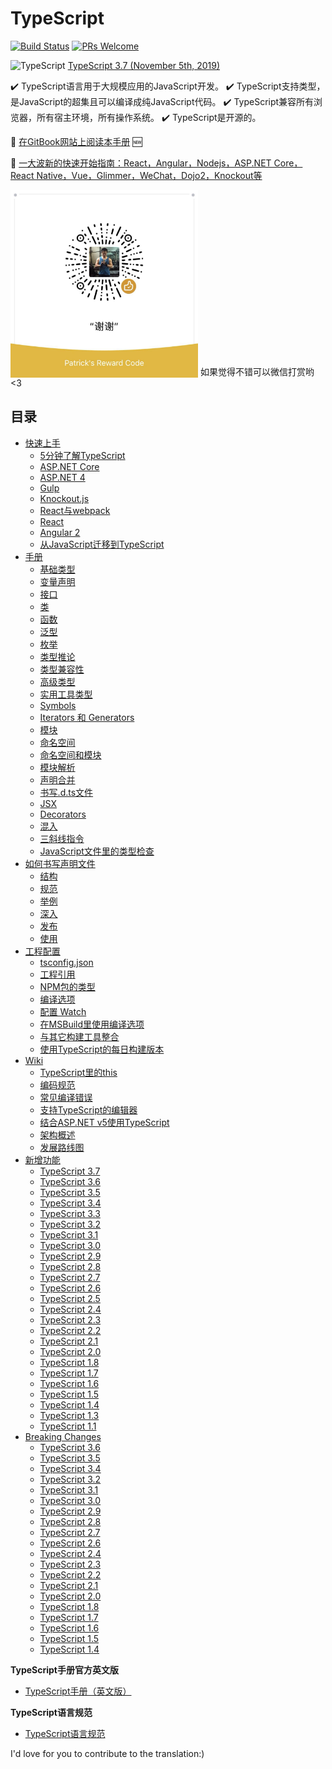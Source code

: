# TypeScript

[![Build Status](https://travis-ci.org/zhongsp/TypeScript.svg?branch=master)](https://travis-ci.org/zhongsp/TypeScript) [![PRs Welcome](https://img.shields.io/badge/PRs-welcome-brightgreen.svg?style=flat-square)](http://makeapullrequest.com)

<img src="./misc/ts_logo.jpg" alt="TypeScript" width="24px" height="24px" style="vertical-align: bottom;">  [TypeScript 3.7 (November 5th, 2019)](https://devblogs.microsoft.com/typescript/announcing-typescript-3-7/)
<!-- | -->
<!-- [版本发布说明](./doc/release-notes/TypeScript%203.6.md) -->

:heavy_check_mark: TypeScript语言用于大规模应用的JavaScript开发。  :heavy_check_mark: TypeScript支持类型，是JavaScript的超集且可以编译成纯JavaScript代码。  :heavy_check_mark: TypeScript兼容所有浏览器，所有宿主环境，所有操作系统。  :heavy_check_mark: TypeScript是开源的。

:book: [在GitBook网站上阅读本手册](https://app.gitbook.com/@zhongsp/s/typescript-handbook/) :new:

:link: [一大波新的快速开始指南：React，Angular，Nodejs，ASP.NET Core，React Native，Vue，Glimmer，WeChat，Dojo2，Knockout等](./doc/quick-start/README.md)

<img src="./misc/reward.jpg" alt="Reward the Author" width="300px" height="300px" style="vertical-align: bottom;">  如果觉得不错可以微信打赏哟 <3

## 目录

* [快速上手](./doc/handbook/tutorials/README.md)
  * [5分钟了解TypeScript](./doc/handbook/tutorials/TypeScript%20in%205%20minutes.md)
  * [ASP.NET Core](./doc/handbook/tutorials/ASP.NET%20Core.md)
  * [ASP.NET 4](./doc/handbook/tutorials/ASP.NET%204.md)
  * [Gulp](./doc/handbook/tutorials/Gulp.md)
  * [Knockout.js](./doc/handbook/tutorials/Knockout.md)
  * [React与webpack](./doc/handbook/tutorials/React%20&%20Webpack.md)
  * [React](./doc/handbook/tutorials/React.md)
  * [Angular 2](./doc/handbook/tutorials/Angular%202.md)
  * [从JavaScript迁移到TypeScript](./doc/handbook/tutorials/Migrating%20from%20JavaScript.md)
* [手册](./doc/handbook/README.md)
  * [基础类型](./doc/handbook/Basic%20Types.md)
  * [变量声明](./doc/handbook/Variable%20Declarations.md)
  * [接口](./doc/handbook/Interfaces.md)
  * [类](./doc/handbook/Classes.md)
  * [函数](./doc/handbook/Functions.md)
  * [泛型](./doc/handbook/Generics.md)
  * [枚举](./doc/handbook/Enums.md)
  * [类型推论](./doc/handbook/Type%20Inference.md)
  * [类型兼容性](./doc/handbook/Type%20Compatibility.md)
  * [高级类型](./doc/handbook/Advanced%20Types.md)
  * [实用工具类型](./doc/handbook/Utility%20Types.md)
  * [Symbols](./doc/handbook/Symbols.md)
  * [Iterators 和 Generators](./doc/handbook/Iterators%20and%20Generators.md)
  * [模块](./doc/handbook/Modules.md)
  * [命名空间](./doc/handbook/Namespaces.md)
  * [命名空间和模块](./doc/handbook/Namespaces%20and%20Modules.md)
  * [模块解析](./doc/handbook/Module%20Resolution.md)
  * [声明合并](./doc/handbook/Declaration%20Merging.md)
  * [书写.d.ts文件](./doc/handbook/Writing%20Definition%20Files.md)
  * [JSX](./doc/handbook/JSX.md)
  * [Decorators](./doc/handbook/Decorators.md)
  * [混入](./doc/handbook/Mixins.md)
  * [三斜线指令](./doc/handbook/Triple-Slash%20Directives.md)
  * [JavaScript文件里的类型检查](./doc/handbook/Type%20Checking%20JavaScript%20Files.md)
* [如何书写声明文件](./doc/handbook/declaration%20files/Introduction.md)
  * [结构](./doc/handbook/declaration%20files/Library%20Structures.md)
  * [规范](./doc/handbook/declaration%20files/Do's%20and%20Don'ts.md)
  * [举例](./doc/handbook/declaration%20files/By%20Example.md)
  * [深入](./doc/handbook/declaration%20files/Deep%20Dive.md)
  * [发布](./doc/handbook/declaration%20files/Publishing.md)
  * [使用](./doc/handbook/declaration%20files/Consumption.md)
* [工程配置](./doc/handbook/tsconfig.json.md)
  * [tsconfig.json](./doc/handbook/tsconfig.json.md)
  * [工程引用](./doc/handbook/Project%20References.md)
  * [NPM包的类型](./doc/handbook/Typings%20for%20NPM%20Packages.md)
  * [编译选项](./doc/handbook/Compiler%20Options.md)
  * [配置 Watch](./doc/handbook/Configuring%20Watch.md)
  * [在MSBuild里使用编译选项](./doc/handbook/Compiler%20Options%20in%20MSBuild.md)
  * [与其它构建工具整合](./doc/handbook/Integrating%20with%20Build%20Tools.md)
  * [使用TypeScript的每日构建版本](./doc/handbook/Nightly%20Builds.md)
* [Wiki](./doc/wiki/README.md)
  * [TypeScript里的this](./doc/wiki/this-in-TypeScript.md)
  * [编码规范](./doc/wiki/coding_guidelines.md)
  * [常见编译错误](./doc/wiki/Common%20Errors.md)
  * [支持TypeScript的编辑器](./doc/wiki/TypeScript-Editor-Support.md)
  * [结合ASP.NET v5使用TypeScript](./doc/wiki/Using-TypeScript-With-ASP.NET-5.md)
  * [架构概述](./doc/wiki/Architectural-Overview.md)
  * [发展路线图](./doc/wiki/Roadmap.md)
* [新增功能](./doc/release-notes/README.md)
  * [TypeScript 3.7](./doc/release-notes/TypeScript%203.7.md)
  * [TypeScript 3.6](./doc/release-notes/TypeScript%203.6.md)
  * [TypeScript 3.5](./doc/release-notes/TypeScript%203.5.md)
  * [TypeScript 3.4](./doc/release-notes/TypeScript%203.4.md)
  * [TypeScript 3.3](./doc/release-notes/TypeScript%203.3.md)
  * [TypeScript 3.2](./doc/release-notes/TypeScript%203.2.md)
  * [TypeScript 3.1](./doc/release-notes/TypeScript%203.1.md)
  * [TypeScript 3.0](./doc/release-notes/TypeScript%203.0.md)
  * [TypeScript 2.9](./doc/release-notes/TypeScript%202.9.md)
  * [TypeScript 2.8](./doc/release-notes/TypeScript%202.8.md)
  * [TypeScript 2.7](./doc/release-notes/TypeScript%202.7.md)
  * [TypeScript 2.6](./doc/release-notes/TypeScript%202.6.md)
  * [TypeScript 2.5](./doc/release-notes/TypeScript%202.5.md)
  * [TypeScript 2.4](./doc/release-notes/TypeScript%202.4.md)
  * [TypeScript 2.3](./doc/release-notes/TypeScript%202.3.md)
  * [TypeScript 2.2](./doc/release-notes/TypeScript%202.2.md)
  * [TypeScript 2.1](./doc/release-notes/TypeScript%202.1.md)
  * [TypeScript 2.0](./doc/release-notes/TypeScript%202.0.md)
  * [TypeScript 1.8](./doc/release-notes/TypeScript%201.8.md)
  * [TypeScript 1.7](./doc/release-notes/TypeScript%201.7.md)
  * [TypeScript 1.6](./doc/release-notes/TypeScript%201.6.md)
  * [TypeScript 1.5](./doc/release-notes/TypeScript%201.5.md)
  * [TypeScript 1.4](./doc/release-notes/TypeScript%201.4.md)
  * [TypeScript 1.3](./doc/release-notes/TypeScript%201.3.md)
  * [TypeScript 1.1](./doc/release-notes/TypeScript%201.1.md)
* [Breaking Changes](./doc/breaking-changes/breaking-changes.md)
  * [TypeScript 3.6](./doc/breaking-changes/TypeScript%203.6.md)
  * [TypeScript 3.5](./doc/breaking-changes/TypeScript%203.5.md)
  * [TypeScript 3.4](./doc/breaking-changes/TypeScript%203.4.md)
  * [TypeScript 3.2](./doc/breaking-changes/TypeScript%203.2.md)
  * [TypeScript 3.1](./doc/breaking-changes/TypeScript%203.1.md)
  * [TypeScript 3.0](./doc/breaking-changes/TypeScript%203.0.md)
  * [TypeScript 2.9](./doc/breaking-changes/TypeScript%202.9.md)
  * [TypeScript 2.8](./doc/breaking-changes/TypeScript%202.8.md)
  * [TypeScript 2.7](./doc/breaking-changes/TypeScript%202.7.md)
  * [TypeScript 2.6](./doc/breaking-changes/TypeScript%202.6.md)
  * [TypeScript 2.4](./doc/breaking-changes/TypeScript%202.4.md)
  * [TypeScript 2.3](./doc/breaking-changes/TypeScript%202.3.md)
  * [TypeScript 2.2](./doc/breaking-changes/TypeScript%202.2.md)
  * [TypeScript 2.1](./doc/breaking-changes/TypeScript%202.1.md)
  * [TypeScript 2.0](./doc/breaking-changes/TypeScript%202.0.md)
  * [TypeScript 1.8](./doc/breaking-changes/TypeScript%201.8.md)
  * [TypeScript 1.7](./doc/breaking-changes/TypeScript%201.7.md)
  * [TypeScript 1.6](./doc/breaking-changes/TypeScript%201.6.md)
  * [TypeScript 1.5](./doc/breaking-changes/TypeScript%201.5.md)
  * [TypeScript 1.4](./doc/breaking-changes/TypeScript%201.4.md)

**TypeScript手册官方英文版**

* [TypeScript手册（英文版）](http://www.typescriptlang.org/Handbook)

**TypeScript语言规范**

* [TypeScript语言规范](https://github.com/Microsoft/TypeScript/blob/master/doc/spec.md)

I'd love for you to contribute to the translation:)
